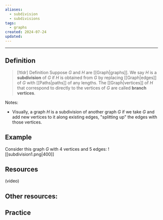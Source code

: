 ```yaml
---
aliases:
  - subdivision
  - subdivisions
tags:
  - graphs
created: 2024-07-24
updated:
---
```

---
## Definition 

> [!tldr] Definition
> Suppose $G$ and $H$ are [[Graph|graphs]]. We say $H$ is a **subdivision** of $G$ if $H$ is obtained from $G$ by replacing [[Graph|edges]] of $G$ with [[Paths|paths]] of any lengths. The [[Graph|vertices]] of $H$ that correspond to directly to the vertices of $G$ are called **branch vertices**. 

Notes: 
- Visually, a graph $H$ is a subdivision of another graph $G$ if we take $G$ and add new vertices to it along existing edges, "splitting up" the edges with those vertices. 

## Example

Consider this graph $G$ with 4 vertices and 5 edges: 
![[subdivision1.png|400]]

## Resources 

(video)

Other resources: 
- 

## Practice 
